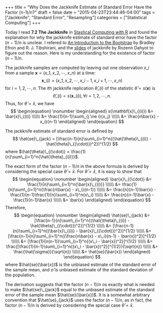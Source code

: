 +++
title = "Why Does the Jackknife Estimate of Standard Error Have the Factor (n-1)/n?"
draft = false
date = "2015-04-23T23:44:46-04:00"
tags = ["Jackknife", "Standard Error", "Resampling"]
categories = ["Statistical Computing"]
+++

Today I read **7.2 The Jackknife** in [Stastical Computing with R](http://www.amazon.com/Statistical-Computing-Chapman-Hall-Series/dp/1584885459) and found the explanation for why the jackknife estimate of standard error have the factor $(n-1)/n$ is unclear. I refered to [An Introduction to the Bootstrap](http://www.amazon.com/Introduction-Bootstrap-Monographs-Statistics-Probability/dp/0412042312) by Bradley Efron and R. J. Tibshirani, and the [slides](https://www.scss.tcd.ie/Rozenn.Dahyot/453Bootstrap/04_Jackknife.pdf) of jackknife by Rozenn Dahyot to figure out the reason. Here is my understanding for the existence of factor $(n-1)/n$.

The jackknife samples are computed by leaving out one observation $x\_i$ from a sample $\mathbf{x} = (x\_1, x\_2, \cdots, x\_n)$ at a time:
$$
\mathbf{x}\_{(i)} = (x\_1, x\_2, \cdots, x\_{i-1}, x\_{i+1}, \cdots, x\_n)
$$
for $i = 1, 2, \cdots, n$. The $i$th jackknife replication $\hat{\theta}\_{(i)}$ of the statistic $\hat{\theta} = s(\mathbf{x})$ is
$$
\hat{\theta}\_{(i)} = s(\mathbf{x}\_{(i)}), \forall i = 1, 2, \cdots, n.
$$
Thus, for $\hat{\theta} = \bar{x}$, we have
$$
\begin{equation} \nonumber
\begin{aligned}
s(\mathbf{x}\_{(i)}) &= \bar{x}\_{(i)} \\\\\\
                    &= \frac{1}{n-1}\sum\_{j \ne i}{x_j} \\\\\\
                    &= \frac{n\bar{x} - x_i}{n-1}
\end{aligned}
\end{equation}
$$

The jackknife estimate of standard error is defined by
$$
\hat{se}\_{jack} = [\frac{n-1}{n}\sum\_{i=1}^n{(\hat{\theta}\_{(i)} - \hat{\theta}\_{(\cdot)})^2}]^{1/2}
$$
where $\hat{\theta}\_{(\cdot)} = \frac{1}{n}\sum\_{i=1}^n{\hat{\theta}_{(i)}}$.

The exact form of the factor $(n-1)/n$ in the above formula is derived by considering the special case $\hat{\theta} = \bar{x}$. For $\hat{\theta} = \bar{x}$, it is easy to show that
$$
\begin{equation} \nonumber
\begin{aligned}
\bar{x}\_{(\cdot)} &= \frac{1}{n}\sum\_{i=1}^n{\bar{x}\_{(i)}} \\\\\\
                  &= \frac{1}{n}\sum\_{i=1}^n{\frac{n\bar{x} - x\_i}{n-1}} \\\\\\
                  &= \frac{n}{n-1}\bar{x} - \frac{1}{n-1}\frac{1}{n}\sum\_{i=1}^n{x\_i} \\\\\\
                  &= \frac{n}{n-1}\bar{x} - \frac{1}{n-1}\bar{x} \\\\\\
                  &= \bar{x}
\end{aligned}
\end{equation}
$$
Therefore, 
$$
\begin{equation} \nonumber
\begin{aligned}
\hat{se}\_{jack} &= [\frac{n-1}{n}\sum\_{i=1}^n{(\hat{\theta}\_{(i)} - \hat{\theta}\_{(\cdot)})^2}]^{1/2} \\\\\\
                &= [\frac{n-1}{n}\sum\_{i=1}^n{(\bar{x}\_{(i)} - \bar{x}\_{(\cdot)})^2}]^{1/2} \\\\\\
                &= [\frac{n-1}{n}\sum\_{i=1}^n{(\frac{n\bar{x} - x\_i}{n-1} - \bar{x})^2}]^{1/2} \\\\\\
                &= [\frac{1}{n(n-1)}\sum\_{i=1}^n{(x\_i - \bar{x})^2}]^{1/2} \\\\\\
                &= \frac{[\frac{1}{n-1}\sum\_{i=1}^n{(x\_i - \bar{x})^2}]^{1/2}}{\sqrt{n}} \\\\\\
                &= \frac{\hat{\sigma}}{\sqrt{n}} \\\\\\
                &= \hat{se}(\bar{x})
\end{aligned}
\end{equation}
$$
where $\hat{se}(\bar{x})$ is the unbiased estimate of the standard error of the sample mean, and $\hat{\sigma}$ is unbiased estimate of the standard deviation of the population.

The derivation suggests that the factor $(n-1)/n$ os exactly what is needed to make $\hat{se}\_{jack}$ equal to the unbiased estimate of the standard error of the sample mean $\hat{se}(\bar{x})$. It is a somewhat arbitrary convention that $\hat{se}_{jack}$ uses the factor $(n-1)/n$, as in fact, the factor $(n-1)/n$ is derived by considering the special case $\hat{\theta} = \bar{x}$.
